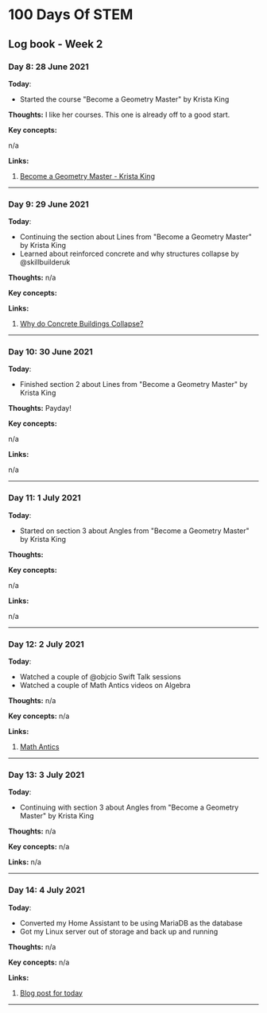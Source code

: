 # 100 Days Of STEM

## Log book - Week 2

### Day 8: 28 June 2021

**Today**:

* Started the course "Become a Geometry Master" by Krista King

**Thoughts:** I like her courses. This one is already off to a good start.

**Key concepts:**

n/a

**Links:**

1. [Become a Geometry Master - Krista King](https://www.udemy.com/course/geometry-basics/)

---

### Day 9: 29 June 2021

**Today**:

* Continuing the section about Lines from "Become a Geometry Master" by Krista King
* Learned about reinforced concrete and why structures collapse by @skillbuilderuk

**Thoughts:** n/a

**Key concepts:**


**Links:**

1. [Why do Concrete Buildings Collapse?](https://www.youtube.com/watch?v=lifCWsD4ckc)

---

### Day 10: 30 June 2021

**Today**: 

* Finished section 2 about Lines from "Become a Geometry Master" by Krista King

**Thoughts:** Payday!

**Key concepts:**

n/a

**Links:**

n/a

---

### Day 11: 1 July 2021

**Today**: 

* Started on section 3 about Angles from "Become a Geometry Master" by Krista King

**Thoughts:**

**Key concepts:**

n/a

**Links:**

n/a

---

### Day 12: 2 July 2021

**Today**:

* Watched a couple of @objcio Swift Talk sessions
* Watched a couple of Math Antics videos on Algebra

**Thoughts:** n/a

**Key concepts:** n/a

**Links:**

1. [Math Antics](https://mathantics.com/)

---

### Day 13: 3 July 2021

**Today**:

* Continuing with section 3 about Angles from "Become a Geometry Master" by Krista King

**Thoughts:** n/a

**Key concepts:** n/a

**Links:** n/a

---

### Day 14: 4 July 2021

**Today**:

* Converted my Home Assistant to be using MariaDB as the database
* Got my Linux server out of storage and back up and running

**Thoughts:** n/a

**Key concepts:** n/a

**Links:**

1. [Blog post for today](https://andrejacobs.org/home-automation/convert-home-assistant-to-use-mariadb-as-the-database/)

---
